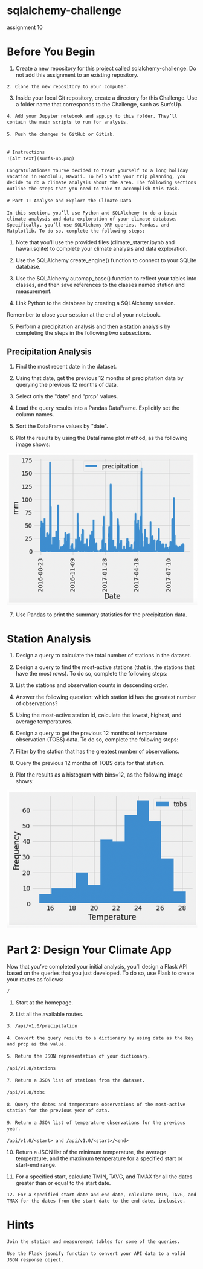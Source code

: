 # sqlalchemy-challenge
assignment 10

# Before You Begin



   1. Create a new repository for this project called sqlalchemy-challenge. Do not add this assignment to an existing repository.

    2. Clone the new repository to your computer.

   3.  Inside your local Git repository, create a directory for this Challenge. Use a folder name that corresponds to the Challenge, such as SurfsUp.

    4. Add your Jupyter notebook and app.py to this folder. They’ll contain the main scripts to run for analysis.

    5. Push the changes to GitHub or GitLab.


    # Instructions
    ![Alt text](surfs-up.png)

    Congratulations! You've decided to treat yourself to a long holiday vacation in Honolulu, Hawaii. To help with your trip planning, you decide to do a climate analysis about the area. The following sections outline the steps that you need to take to accomplish this task.

    # Part 1: Analyse and Explore the Climate Data

    In this section, you’ll use Python and SQLAlchemy to do a basic climate analysis and data exploration of your climate database. Specifically, you’ll use SQLAlchemy ORM queries, Pandas, and Matplotlib. To do so, complete the following steps:

    

1. Note that you’ll use the provided files (climate_starter.ipynb and hawaii.sqlite) to complete your climate analysis and data exploration.

2. Use the SQLAlchemy create_engine() function to connect to your SQLite database.

3. Use the SQLAlchemy automap_base() function to reflect your tables into classes, and then save references to the classes named station and measurement.

4. Link Python to the database by creating a SQLAlchemy session.

  Remember to close your session at the end of your notebook.

5. Perform a precipitation analysis and then a station analysis by completing the steps in the following two subsections.

## Precipitation Analysis



1. Find the most recent date in the dataset.

2. Using that date, get the previous 12 months of precipitation data by querying the previous 12 months of data. 



3. Select only the "date" and "prcp" values.

4. Load the query results into a Pandas DataFrame. Explicitly set the column names.

5. Sort the DataFrame values by "date".

6. Plot the results by using the DataFrame plot method, as the following image shows:

![Alt text](precipitation-1.png)

7. Use Pandas to print the summary statistics for the precipitation data.

# Station Analysis



1. Design a query to calculate the total number of stations in the dataset.

2. Design a query to find the most-active stations (that is, the stations that have the most rows). To do so, complete the following steps:


3.  List the stations and observation counts in descending order.

4. Answer the following question: which station id has the greatest number of observations?

5.  Using the most-active station id, calculate the lowest, highest, and average temperatures.

6. Design a query to get the previous 12 months of temperature observation (TOBS) data. To do so, complete the following steps:

7. Filter by the station that has the greatest number of observations.

8. Query the previous 12 months of TOBS data for that station.

9. Plot the results as a histogram with bins=12, as the following image shows:

![Alt text](station-histogram.png)

# Part 2: Design Your Climate App

Now that you’ve completed your initial analysis, you’ll design a Flask API based on the queries that you just developed. To do so, use Flask to create your routes as follows:

    /

  1.   Start at the homepage.

   2.  List all the available routes.

    3. /api/v1.0/precipitation

    4. Convert the query results to a dictionary by using date as the key and prcp as the value.

    5. Return the JSON representation of your dictionary.

    /api/v1.0/stations

    7. Return a JSON list of stations from the dataset.

    /api/v1.0/tobs

    8. Query the dates and temperature observations of the most-active station for the previous year of data.

    9. Return a JSON list of temperature observations for the previous year.

    /api/v1.0/<start> and /api/v1.0/<start>/<end>

   10. Return a JSON list of the minimum temperature, the average temperature, and the maximum temperature for a specified start or start-end range.

   11.  For a specified start, calculate TMIN, TAVG, and TMAX for all the dates greater than or equal to the start date.

    12. For a specified start date and end date, calculate TMIN, TAVG, and TMAX for the dates from the start date to the end date, inclusive.

# Hints

    Join the station and measurement tables for some of the queries.

    Use the Flask jsonify function to convert your API data to a valid JSON response object.






